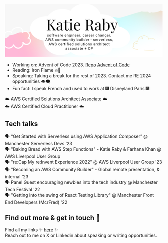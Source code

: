 ![](https://github.com/katieraby/katieraby/blob/master/header.png)

- Working on: Advent of Code 2023. [Repo](https://github.com/katieraby/adventofcode) [Advent of Code](https://adventofcode.com/)
- Reading: Iron Flame 🔥🐉
- Speaking: Taking a break for the rest of 2023. Contact me RE 2024 opportunities 👁️‍🗨️
- Fun fact: I speak French and used to work at 🎆 Disneyland Paris 🎆

☁️ AWS Certified Solutions Architect Associate ☁️\
☁️ AWS Certified Cloud Practitioner ☁️

## Tech talks
🗣️ “Get Started with Serverless using AWS Application Composer” @ Manchester Serverless Devs ‘23\
🗣 "Baking Bread with AWS Step Functions" - Katie Raby & Farhana Khan @ AWS Liverpool User Group\
🗣 "re:Cap My re:Invent Experience 2022" @ AWS Liverpool User Group '23\
🗣 "Becoming an AWS Community Builder" - Global remote presentation, & internal '23\
🗣 Panel Guest encouraging newbies into the tech industry @ Manchester Tech Festival '22\
🗣 "Getting into the swing of React Testing Library" @ Manchester Front End Developers (McrFred) '22

## Find out more & get in touch 💌

Find all my links ✨ [here](https://katieraby.com/links) ✨\
Reach out to me on X or Linkedin about speaking or writing opportunities.

<!--
**katieraby/katieraby** is a ✨ _special_ ✨ repository because its `README.md` (this file) appears on your GitHub profile.

Here are some ideas to get you started:

- 🔭 I’m currently working on ...
- 🌱 I’m currently learning ...
- 👯 I’m looking to collaborate on ...
- 🤔 I’m looking for help with ...
- 💬 Ask me about ...
- 📫 How to reach me: ...
- 😄 Pronouns: ...
- ⚡ Fun fact: ...
-->
